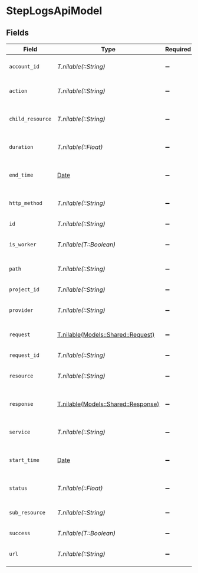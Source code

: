# StepLogsApiModel


## Fields

| Field                                                                  | Type                                                                   | Required                                                               | Description                                                            | Example                                                                |
| ---------------------------------------------------------------------- | ---------------------------------------------------------------------- | ---------------------------------------------------------------------- | ---------------------------------------------------------------------- | ---------------------------------------------------------------------- |
| `account_id`                                                           | *T.nilable(::String)*                                                  | :heavy_minus_sign:                                                     | The account ID of the request                                          | 45355976281015164504                                                   |
| `action`                                                               | *T.nilable(::String)*                                                  | :heavy_minus_sign:                                                     | The requested action                                                   | download                                                               |
| `child_resource`                                                       | *T.nilable(::String)*                                                  | :heavy_minus_sign:                                                     | The requested child resource                                           | time-off                                                               |
| `duration`                                                             | *T.nilable(::Float)*                                                   | :heavy_minus_sign:                                                     | The request duration in milliseconds                                   | 356                                                                    |
| `end_time`                                                             | [Date](https://ruby-doc.org/stdlib-2.6.1/libdoc/date/rdoc/Date.html)   | :heavy_minus_sign:                                                     | The request end time ISO8601 date string                               | 2021-01-01T00:00:00Z                                                   |
| `http_method`                                                          | *T.nilable(::String)*                                                  | :heavy_minus_sign:                                                     | The requested HTTP method                                              | get                                                                    |
| `id`                                                                   | *T.nilable(::String)*                                                  | :heavy_minus_sign:                                                     | The provider request ID                                                | adbf752f-6457-4ddd-89b3-98ae2252b83b                                   |
| `is_worker`                                                            | *T.nilable(T::Boolean)*                                                | :heavy_minus_sign:                                                     | The asynchronous worker flag                                           | false                                                                  |
| `path`                                                                 | *T.nilable(::String)*                                                  | :heavy_minus_sign:                                                     | The requested path                                                     | /unified/hris/employees                                                |
| `project_id`                                                           | *T.nilable(::String)*                                                  | :heavy_minus_sign:                                                     | The project ID of the request                                          | dev-project-68574                                                      |
| `provider`                                                             | *T.nilable(::String)*                                                  | :heavy_minus_sign:                                                     | The requested provider                                                 | planday                                                                |
| `request`                                                              | [T.nilable(Models::Shared::Request)](../../models/shared/request.md)   | :heavy_minus_sign:                                                     | The advanced log request data                                          |                                                                        |
| `request_id`                                                           | *T.nilable(::String)*                                                  | :heavy_minus_sign:                                                     | The request ID                                                         | adbf752f-6457-4ddd-89b3-98ae2252b83b                                   |
| `resource`                                                             | *T.nilable(::String)*                                                  | :heavy_minus_sign:                                                     | The requested resource                                                 | employees                                                              |
| `response`                                                             | [T.nilable(Models::Shared::Response)](../../models/shared/response.md) | :heavy_minus_sign:                                                     | The advanced log response data                                         |                                                                        |
| `service`                                                              | *T.nilable(::String)*                                                  | :heavy_minus_sign:                                                     | The requested service                                                  | hris                                                                   |
| `start_time`                                                           | [Date](https://ruby-doc.org/stdlib-2.6.1/libdoc/date/rdoc/Date.html)   | :heavy_minus_sign:                                                     | The request start time ISO8601 date string                             | 2021-01-01T00:00:00Z                                                   |
| `status`                                                               | *T.nilable(::Float)*                                                   | :heavy_minus_sign:                                                     | The requests response status code                                      | 200                                                                    |
| `sub_resource`                                                         | *T.nilable(::String)*                                                  | :heavy_minus_sign:                                                     | The requested sub resource                                             | documents                                                              |
| `success`                                                              | *T.nilable(T::Boolean)*                                                | :heavy_minus_sign:                                                     | The request success flag                                               | true                                                                   |
| `url`                                                                  | *T.nilable(::String)*                                                  | :heavy_minus_sign:                                                     | The requested URL                                                      | https://api.stackone.com/unified/hris/employees?raw=false              |